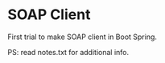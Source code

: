 # SOAP Client

First trial to make SOAP client in Boot Spring.

PS: read notes.txt for additional info.